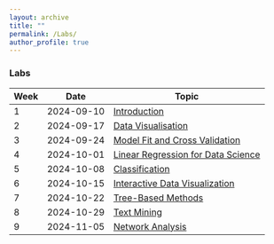 ```yaml
---
layout: archive
title: ""
permalink: /Labs/
author_profile: true
---
```


### Labs

| Week | Date       | Topic                                                            |
|------|------------|------------------------------------------------------------------|
| 1    | 2024-09-10 | [Introduction](http://tshahedi.github.io/adav-course/files/Introduction.pdf)                 |
| 2    | 2024-09-17 | [Data Visualisation](http://tshahedi.github.io/adav-course/files/Visualization.pdf)          |
| 3    | 2024-09-24 | [Model Fit and Cross Validation](http://tshahedi.github.io/adav-course/files/ModelFit.pdf)   |
| 4    | 2024-10-01 | [Linear Regression for Data Science](http://tshahedi.github.io/adav-course/files/regression.pdf) |
| 5    | 2024-10-08 | [Classification](http://tshahedi.github.io/adav-course/files/Classification.pdf)             |
| 6    | 2024-10-15 | [Interactive Data Visualization](http://tshahedi.github.io/adav-course/files/shinyapp.pdf)    |
| 7    | 2024-10-22 | [Tree-Based Methods](http://tshahedi.github.io/adav-course/files/Tree-Based.pdf)              |
| 8    | 2024-10-29 | [Text Mining](http://tshahedi.github.io/adav-course/files/Text-Mining.pdf)                    |
| 9    | 2024-11-05 | [Network Analysis](http://tshahedi.github.io/adav-course/files/Network-analysis.pdf)          |
